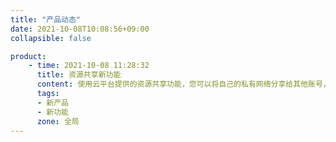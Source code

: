 ```yaml
---
title: "产品动态"
date: 2021-10-08T10:08:56+09:00
collapsible: false

product:
    - time: 2021-10-08 11:28:32
      title: 资源共享新功能
      content: 使用云平台提供的资源共享功能，您可以将自己的私有网络分享给其他账号，被分享者可以在您分享的私有网络中创建资源， 或者将已有的资源加入您的私有网络中。
      tags:
      - 新产品
      - 新功能
      zone: 全局
---
```


<!-- 设置上述参数可生成产品动态页  -->
